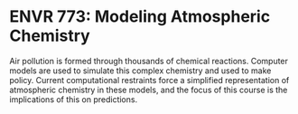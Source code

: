 # ENVR 773: Modeling Atmospheric Chemistry

Air pollution is formed through thousands of chemical reactions. Computer models are used to simulate this complex chemistry and used to make policy. Current computational restraints force a simplified representation of atmospheric chemistry in these models, and the focus of this course is the implications of this on predictions.